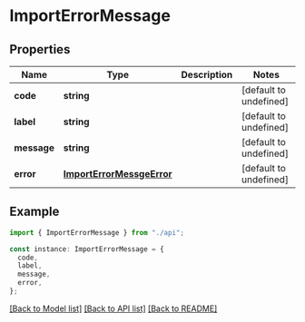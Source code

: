 # ImportErrorMessage

## Properties

| Name        | Type                                                    | Description | Notes                  |
| ----------- | ------------------------------------------------------- | ----------- | ---------------------- |
| **code**    | **string**                                              |             | [default to undefined] |
| **label**   | **string**                                              |             | [default to undefined] |
| **message** | **string**                                              |             | [default to undefined] |
| **error**   | [**ImportErrorMessgeError**](ImportErrorMessgeError.md) |             | [default to undefined] |

## Example

```typescript
import { ImportErrorMessage } from "./api";

const instance: ImportErrorMessage = {
  code,
  label,
  message,
  error,
};
```

[[Back to Model list]](../README.md#documentation-for-models) [[Back to API list]](../README.md#documentation-for-api-endpoints) [[Back to README]](../README.md)
